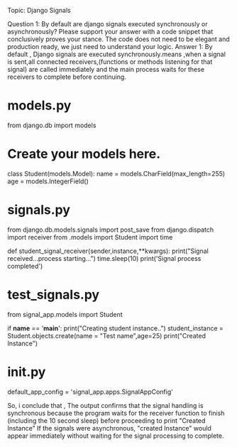 Topic: Django Signals

Question 1: By default are django signals executed synchronously or asynchronously? Please support your answer with a code snippet that conclusively proves your stance. The code does not need to be elegant and production ready, we just need to understand your logic. 
Answer 1: By default , Django signals are executed synchronously.means ,when a signal is sent,all connected receivers,(functions or methods listening for that signal) are called immediately and the main process waits for these receivers to complete before continuing.

# models.py
from django.db import models

# Create your models here.
class Student(models.Model):
    name = models.CharField(max_length=255)
    age = models.IntegerField()

# signals.py
from django.db.models.signals import post_save
from django.dispatch import receiver
from .models import Student
import time

def student_signal_receiver(sender,instance,**kwargs):
    print("Signal received...process starting...")
    time.sleep(10)
    print('Signal process completed')

# test_signals.py
from signal_app.models import Student

if __name__ == '__main__':
    print("Creating student instance..")
    student_instance = Student.objects.create(name = "Test name",age=25)
    print("Created Instance")
    
# __init__.py
default_app_config = 'signal_app.apps.SignalAppConfig'

So, i conclude that , The output confirms that the signal handling is synchronous because the program waits for the receiver function to finish (including the 10 second sleep) before proceeding to print "Created Instance" If the signals were asynchronous, "created Instance" would appear immediately without waiting for the signal processing to complete.


  
